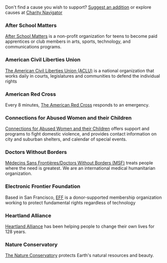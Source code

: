 Don't find a cause you wish to support? [Suggest an addition](https://github.com/goodcaus/goodcaus.github.io/issues/new) or explore causes at [Charity Navigator](http://www.charitynavigator.org/)

### After School Matters
[After School Matters](www.afterschoolmatters.org) is a non-profit organization for teens to become paid apprentices or club members in arts, sports, technology, and communications programs.

### American Civil Liberties Union
[The American Civil Liberties Union (ACLU)](https://www.aclu.org) is a national organization that works daily in courts, legislatures and communities to defend the individual rights

### American Red Cross
Every 8 minutes, [The American Red Cross](www.redcross.org) responds to an emergency.

### Connections for Abused Women and their Children
[Connections for Abused Women and their Children](cawc.org) offers support and programs to fight domestic violence, and provides contact information on city and suburban shelters, and calendar of special events.

### Doctors Without Borders
[Médecins Sans Frontières/Doctors Without Borders (MSF)](www.doctorswithoutborders.org) treats people where the need is greatest. We are an international medical humanitarian organization.

### Electronic Frontier Foundation
Based in San Francisco, [EFF](https://www.eff.org) is a donor-supported membership organization working to protect fundamental rights regardless of technology

### Heartland Alliance
[Heartland Alliance](https://www.heartlandalliance.org) has been helping people to change their own lives for 128 years.

### Nature Conservatory
[The Nature Conservatory](www.nature.org) protects Earth's natural resources and beauty.
